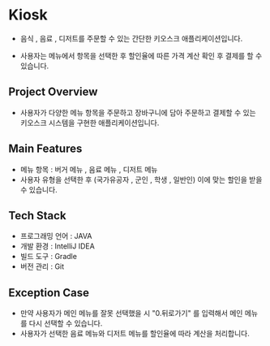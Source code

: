 # Kiosk
- 음식 , 음료 , 디저트를 주문할 수 있는 간단한 키오스크 애플리케이션입니다.

- 사용자는 메뉴에서 항목을 선택한 후 할인율에 따른 가격 계산 확인 후 결제를 할 수 있습니다.

## Project Overview
- 사용자가 다양한 메뉴 항목을 주문하고 장바구니에 담아 주문하고 결제할 수 있는 키오스크 시스템을 구현한 애플리케이션입니다.

## Main Features
- 메뉴 항목 : 버거 메뉴 , 음료 메뉴 , 디저트 메뉴 
- 사용자 유형을 선택한 후 (국가유공자 , 군인 , 학생 , 일반인) 이에 맞는 할인을 받을 수 있습니다.

## Tech Stack
- 프로그래밍 언어 : JAVA
- 개발 환경 : IntelliJ IDEA
- 빌드 도구 : Gradle
- 버전 관리 : Git

## Exception Case
- 만약 사용자가 메인 메뉴를 잘못 선택했을 시 "0.뒤로가기" 를 입력해서 메인 메뉴를 다시 선택할 수 있습니다.
- 사용자가 선택한 음료 메뉴와 디저트 메뉴를 할인율에 따라 계산을 처리합니다.
